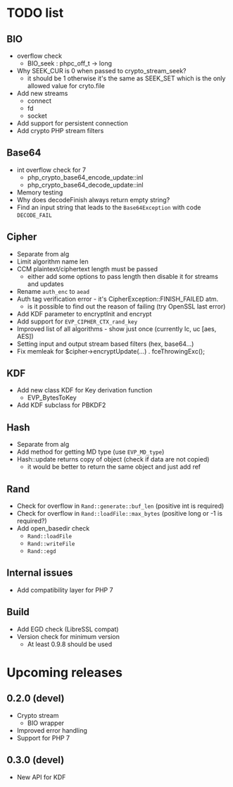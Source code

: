 # TODO list

## BIO
- overflow check
  - BIO_seek : phpc_off_t -> long
- Why SEEK_CUR is 0 when passed to crypto_stream_seek?
  - it should be 1 otherwise it's the same as SEEK_SET which is the only allowed value for cryto.file
- Add new streams
  - connect
  - fd
  - socket
- Add support for persistent connection
- Add crypto PHP stream filters

## Base64
- int overflow check for 7
  - php_crypto_base64_encode_update::inl
  - php_crypto_base64_decode_update::inl
- Memory testing
- Why does decodeFinish always return empty string?
- Find an input string that leads to the `Base64Exception` with code `DECODE_FAIL`

## Cipher
- Separate from alg
- Limit algorithm name len
- CCM plaintext/ciphertext length must be passed
  - either add some options to pass length then disable it for streams and updates
- Rename `auth_enc` to `aead`
- Auth tag verification error - it's CipherException::FINISH_FAILED atm.
  - is it possible to find out the reason of failing (try OpenSSL last error)
- Add KDF parameter to encryptInit and encrypt
- Add support for `EVP_CIPHER_CTX_rand_key`
- Improved list of all algorithms - show just once (currently lc, uc [aes, AES])
- Setting input and output stream based filters (hex, base64...)
- Fix memleak for $cipher->encryptUpdate(...) . fceThrowingExc();

## KDF
- Add new class KDF for Key derivation function
  - EVP_BytesToKey
- Add KDF subclass for PBKDF2

## Hash
- Separate from alg
- Add method for getting MD type (use `EVP_MD_type`)
- Hash::update returns copy of object (check if data are not copied)
  - it would be better to return the same object and just add ref

## Rand
- Check for overflow in `Rand::generate::buf_len` (positive int is required)
- Check for overflow in `Rand::loadFile::max_bytes` (positive long or -1 is required?)
- Add open_basedir check
  - `Rand::loadFile`
  - `Rand::writeFile`
  - `Rand::egd`

## Internal issues
- Add compatibility layer for PHP 7

## Build
- Add EGD check (LibreSSL compat)
- Version check for minimum version
  - At least 0.9.8 should be used

# Upcoming releases

## 0.2.0 (devel)
- Crypto stream
  - BIO wrapper
- Improved error handling
- Support for PHP 7

## 0.3.0 (devel)
- New API for KDF

